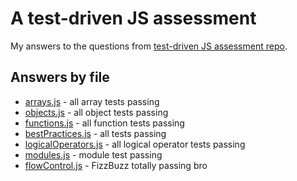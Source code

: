 # A test-driven JS assessment

My answers to the questions from [test-driven JS assessment repo](https://github.com/rmurphey/js-assessment).

## Answers by file

* [arrays.js](app/arrays.js) - all array tests passing
* [objects.js](app/objects.js) - all object tests passing
* [functions.js](app/functions.js) - all function tests passing
* [bestPractices.js](app/bestPractices.js) - all tests passing
* [logicalOperators.js](app/logicalOperators.js) - all logical operator tests passing
* [modules.js](app/modules.js) - module test passing
* [flowControl.js](app/flowControl.js) - FizzBuzz totally passing bro

